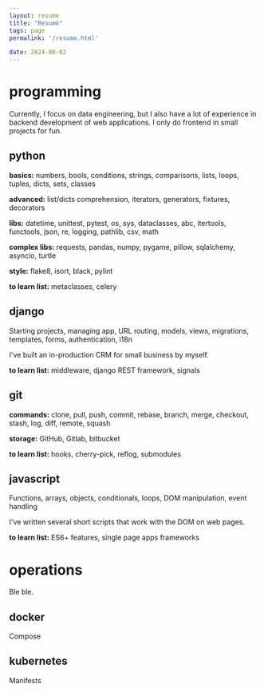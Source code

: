 ```yaml
---
layout: resume
title: "Resumé"
tags: page
permalink: '/resume.html'

date: 2024-06-02
---
```


# programming

Currently, I focus on data engineering, but I also have 
a lot of experience in backend development of web applications. 
I only do frontend in small projects for fun.

## python

__basics:__ numbers, bools, conditions, strings, comparisons, 
lists, loops, tuples, dicts, sets, classes

__advanced:__ list/dicts comprehension, iterators, generators, 
fixtures, decorators

__libs:__ datetime, unittest, pytest, os, sys, dataclasses, abc, 
itertools, functools, json, re, logging, pathlib, csv, math

__complex libs:__ requests, pandas, numpy, pygame, pillow, sqlalchemy, 
asyncio, turtle

__style:__ flake8, isort, black, pylint

__to learn list:__ metaclasses, celery

## django

Starting projects, managing app, URL routing, models, views, 
migrations, templates, forms, authentication, i18n

I've built an in-production CRM for small business by myself.

__to learn list:__ middleware, django REST framework, signals

## git

__commands:__ clone, pull, push, commit, rebase, branch, merge, 
checkout, stash, log, diff, remote, squash

__storage:__ GitHub, Gitlab, bitbucket

__to learn list:__ hooks, cherry-pick, reflog, submodules

## javascript

Functions, arrays, objects, conditionals, loops, DOM manipulation, event handling

I've written several short scripts that work with the DOM on web pages.

__to learn list:__ ES6+ features, single page apps frameworks

# operations

Ble ble.

## docker

Compose

## kubernetes

Manifests